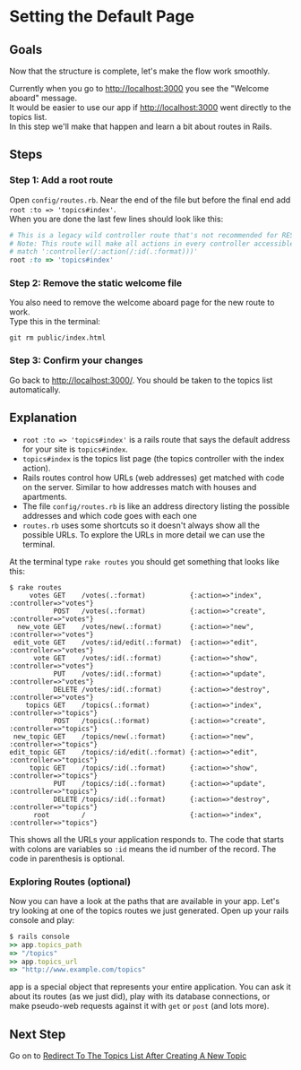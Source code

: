 # Setting the Default Page
## Goals
Now that the structure is complete, let's make the flow work smoothly.  

Currently when you go to [http://localhost:3000](http://localhost:3000) you see the "Welcome aboard" message.  
It would be easier to use our app if [http://localhost:3000](http://localhost:3000) went directly to the topics list.  
In this step we'll make that happen and learn a bit about routes in Rails.

## Steps
### Step 1: Add a root route
Open `config/routes.rb`. Near the end of the file but before the final end add `root :to => 'topics#index'`.  
When you are done the last few lines should look like this:

```ruby
# This is a legacy wild controller route that's not recommended for RESTful applications.
# Note: This route will make all actions in every controller accessible via GET requests.
# match ':controller(/:action(/:id(.:format)))'
root :to => 'topics#index'
```

### Step 2: Remove the static welcome file
You also need to remove the welcome aboard page for the new route to work.  
Type this in the terminal:

```text
git rm public/index.html
```

### Step 3: Confirm your changes
Go back to [http://localhost:3000/](http://localhost:3000/). You should be taken to the topics list automatically.

## Explanation
* `root :to => 'topics#index'` is a rails route that says the default address for your site is `topics#index`. 
* `topics#index` is the topics list page (the topics controller with the index action).
* Rails routes control how URLs (web addresses) get matched with code on the server. 
Similar to how addresses match with houses and apartments.
* The file `config/routes.rb` is like an address directory listing the possible addresses and which code goes with each one
* `routes.rb` uses some shortcuts so it doesn't always show all the possible URLs. 
To explore the URLs in more detail we can use the terminal.

At the terminal type `rake routes` you should get something that looks like this:

```text
$ rake routes
     votes GET    /votes(.:format)           {:action=>"index", :controller=>"votes"}
           POST   /votes(.:format)           {:action=>"create", :controller=>"votes"}
  new_vote GET    /votes/new(.:format)       {:action=>"new", :controller=>"votes"}
 edit_vote GET    /votes/:id/edit(.:format)  {:action=>"edit", :controller=>"votes"}
      vote GET    /votes/:id(.:format)       {:action=>"show", :controller=>"votes"}
           PUT    /votes/:id(.:format)       {:action=>"update", :controller=>"votes"}
           DELETE /votes/:id(.:format)       {:action=>"destroy", :controller=>"votes"}
    topics GET    /topics(.:format)          {:action=>"index", :controller=>"topics"}
           POST   /topics(.:format)          {:action=>"create", :controller=>"topics"}
 new_topic GET    /topics/new(.:format)      {:action=>"new", :controller=>"topics"}
edit_topic GET    /topics/:id/edit(.:format) {:action=>"edit", :controller=>"topics"}
     topic GET    /topics/:id(.:format)      {:action=>"show", :controller=>"topics"}
           PUT    /topics/:id(.:format)      {:action=>"update", :controller=>"topics"}
           DELETE /topics/:id(.:format)      {:action=>"destroy", :controller=>"topics"}
      root        /                          {:action=>"index", :controller=>"topics"}
```

This shows all the URLs your application responds to. 
The code that starts with colons are variables so `:id` means the id number of the record. 
The code in parenthesis is optional.

### Exploring Routes (optional)
Now you can have a look at the paths that are available in your app.
Let's try looking at one of the topics routes we just generated.
Open up your rails console and play:

```ruby
$ rails console
>> app.topics_path
=> "/topics"
>> app.topics_url
=> "http://www.example.com/topics"
```

app is a special object that represents your entire application.
You can ask it about its routes (as we just did), play with its
database connections, or make pseudo-web requests against it with `get` or `post` (and lots more).

## Next Step
Go on to [Redirect To The Topics List After Creating A New Topic](redirect_to_the_topics_list_after_creating_a_new_topic)
